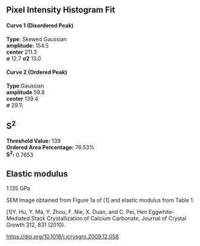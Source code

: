 ## Pixel Intensity Histogram Fit

#### Curve 1 (Disordered Peak)
**Type**: Skewed Gaussian\
**amplitude:** 154.5\
**center** 211.3\
**σ** 12.7
**σ2** 13.0


#### Curve 2 (Ordered Peak)
**Type**:Gaussian\
**amplitude** 59.8\
**center** 139.4\
**σ** 29.1\


## S<sup>2</sup>
**Threshold Value:** 139\
**Ordered Area Percentage:** 76.53%\
**S<sup>2</sup>:** 0.7653

## Elastic modulus
1.135 GPa



SEM Image obtained from Figure 1a of [1] and elastic modulus from Table 1.

[1]Y. Hu, Y. Ma, Y. Zhou, F. Nie, X. Duan, and C. Pei, Hen Eggwhite-Mediated Stack Crystallization of Calcium Carbonate, Journal of Crystal Growth 312, 831 (2010).

https://doi.org/10.1016/j.jcrysgro.2009.12.058
